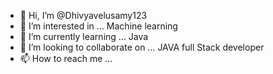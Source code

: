 - 👋 Hi, I’m @Dhivyavelusamy123
- 👀 I’m interested in ...  Machine learning
- 🌱 I’m currently learning ... Java
- 💞️ I’m looking to collaborate on ... JAVA full Stack developer
- 📫 How to reach me ... 

<!---
Dhivyavelusamy123/Dhivyavelusamy123 is a ✨ special ✨ repository because its `README.md` (this file) appears on your GitHub profile.
You can click the Preview link to take a look at your changes.
--->
